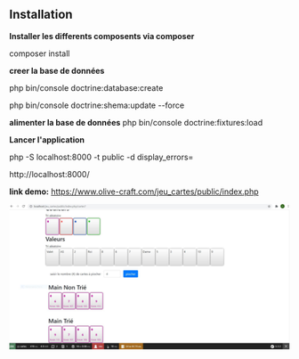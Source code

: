 Installation
------------

**Installer les differents composents via composer**

composer install

**creer la base de données**

 php bin/console doctrine:database:create

 php bin/console doctrine:shema:update --force
 
 **alimenter la base de données**
 php bin/console doctrine:fixtures:load


**Lancer l'application**

 php -S localhost:8000 -t public -d display_errors=
 
 http://localhost:8000/
 
 **link demo:**
 https://www.olive-craft.com/jeu_cartes/public/index.php
 
 
 ![Screenshot](screenshot.JPG)
 

 
 
